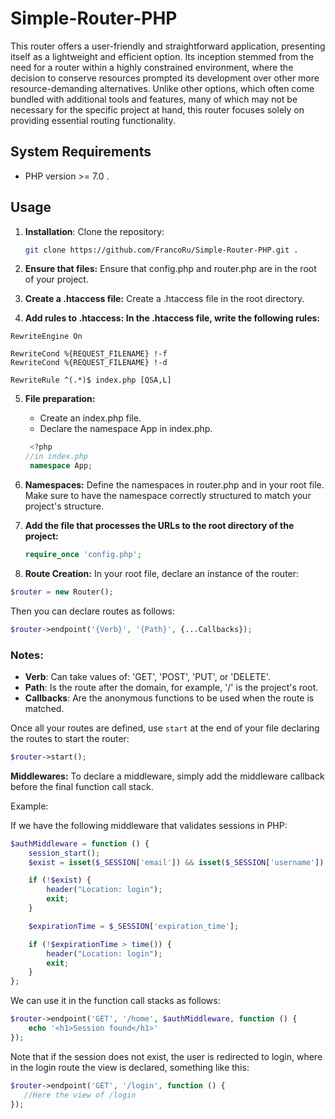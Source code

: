 # Simple-Router-PHP

This router offers a user-friendly and straightforward application, presenting itself as a lightweight and efficient option. Its inception stemmed from the need for a router within a highly constrained environment, where the decision to conserve resources prompted its development over other more resource-demanding alternatives. Unlike other options, which often come bundled with additional tools and features, many of which may not be necessary for the specific project at hand, this router focuses solely on providing essential routing functionality.

## System Requirements

- PHP version >= 7.0 .

## Usage

1. **Installation**: Clone the repository:
    
   ```bash
   git clone https://github.com/FrancoRu/Simple-Router-PHP.git .
   ``` 
   
2. **Ensure that files:** Ensure that config.php and router.php are in the root of your project.
 
3. **Create a .htaccess file:** Create a .htaccess file in the root directory.
    
4. **Add rules to .htaccess: In the .htaccess file, write the following rules:**

```
RewriteEngine On

RewriteCond %{REQUEST_FILENAME} !-f
RewriteCond %{REQUEST_FILENAME} !-d

RewriteRule ^(.*)$ index.php [QSA,L]
```
5. **File preparation:**
    - Create an index.php file.
    - Declare the namespace App in index.php.
    
     ```php
      <?php
     //in index.php
      namespace App;
    ```



6. **Namespaces:** Define the namespaces in router.php and in your root file. Make sure to have the namespace correctly structured to match your project's structure.

7. **Add the file that processes the URLs to the root directory of the project:**
   ```php
   require_once 'config.php';
   ```

8. **Route Creation:** In your root file, declare an instance of the router:

```php
$router = new Router();
```

Then you can declare routes as follows:

```php
$router->endpoint('{Verb}', '{Path}', {...Callbacks});
```

### Notes:
- **Verb**: Can take values of: 'GET', 'POST', 'PUT', or 'DELETE'.
- **Path**: Is the route after the domain, for example, '/' is the project's root.
- **Callbacks**: Are the anonymous functions to be used when the route is matched.

Once all your routes are defined, use `start` at the end of your file declaring the routes to start the router:

```php
$router->start();
```

**Middlewares:**
To declare a middleware, simply add the middleware callback before the final function call stack.

Example:

If we have the following middleware that validates sessions in PHP:

```php
$authMiddleware = function () {
    session_start();
    $exist = isset($_SESSION['email']) && isset($_SESSION['username']) && isset($_SESSION['id']) && isset($_SESSION['role']);

    if (!$exist) {
        header("Location: login");
        exit;
    }

    $expirationTime = $_SESSION['expiration_time'];

    if (!$expirationTime > time()) {
        header("Location: login");
        exit;
    }
};
```

We can use it in the function call stacks as follows:

```php
$router->endpoint('GET', '/home', $authMiddleware, function () {
    echo '<h1>Session found</h1>'
});
```

Note that if the session does not exist, the user is redirected to login, where in the login route the view is declared, something like this:

```php
$router->endpoint('GET', '/login', function () {
   //Here the view of /login
});
```
